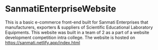 # SanmatiEnterpriseWebsite
This is a basic e-commerce front-end built for Sanmati Enterprises that manufacturers, exporters & suppliers of Scientific Educational Laboratory Equipments. This website was built in a team of 2 as a part of a website development competition intra college.
The website is hosted on https://sanmati.netlify.app/index.html
